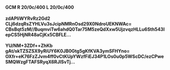 #### GCM R 20/0c/400 L 20/0c/400
**zdAPIiWYRvRz2Gd2**<br/>**CLj6dzqRsZYHLVu3sJcipNMRnOsd29X0NdroUEKNWAc=**<br/>**CBsBqt5zM//BuqmviTw6ahdQ0Tar75M5zeQdXxw5UjzvqzHLLu6Sth543IepCS5HjNR48aCjKx5CBFLE...**<br/><br/>
**YU/NM+3ZDf++ZhKb**<br/>**gAt/skTZSZSX9yRiUY6K0JB0Gtg5gKfKVA3ymSFHYno=**<br/>**OXfr+eK76FzZJvm4ff0vCtKUpYWzfFiEJ34P1LOs0u0p5WScDC/ezCPweSMQWzgFTAFSRyqX6RJlSvTj...**